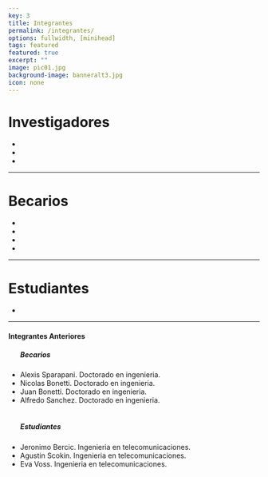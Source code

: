```yaml
---
key: 3
title: Integrantes
permalink: /integrantes/
options: fullwidth, [minihead]
tags: featured
featured: true
excerpt: ""
image: pic01.jpg
background-image: banneralt3.jpg
icon: none
---
```



<h1>Investigadores</h1>

<ul class="alt">

  <!-- Diego G. -->
  <li><lab-member image="diego.png" name="Diego Grosz" place="Investigador principal CONICET" email="grosz@ib.edu.ar"></lab-member></li>

  <!-- Santi H. -->
  <li><lab-member image="santi.png" name="Santiago Hernandez" place="Investigador adjunto CONICET" email="shernandez@ib.edu.ar"></lab-member></li>

  <!-- Julio B. -->
  <li><lab-member image="julio.png" name="Julio Benitez" place="Investigador CNEA" email="jcbenitez@ib.edu.ar"></lab-member></li>
</ul>

---

<h1>Becarios</h1>

<ul class="alt">

  <!-- German F. -->
  <li><lab-member image="german.png" name="German Fernandez" place="Becario doctoral CNEA" email="german.fernandez@ib.edu.ar"
  subject= "Doctorado en ingenieria. Director: Diego Grosz"></lab-member></li>

  <!-- Ceci J. -->
  <li><lab-member image="ceci.png" name="Cecilia Jandar" place="Becaria doctoral CNEA" email="cecilia.jandar@ib.edu.ar"
  subject= "Doctorado en ingenieria. Director: Eduardo Martinez, Codirector: Diego Grosz"></lab-member></li>

  <!-- Lucas G. -->
  <li><lab-member image="lucasg.png" name="Lucas Gutierrez" place="Becario doctoral CONICET" email="lucas.gutierrez@ib.edu.ar"
  subject= "Doctorado en física. Director: Santiago Hernandez"></lab-member></li>

  <!-- Lucas A. -->
  <li><lab-member image="lucasa.png" name="Lucas Arjona" place="Becario de maestria CNEA" email="lucas.arjona@ib.edu.ar"
  subject= "Maestria en ingenieria en telecomunicaciones. Director: Santiago Hernandez"></lab-member></li>
</ul>

---

<h1>Estudiantes</h1>

<ul class="alt">

  <!-- Fran A. -->
  <li><lab-member image="fran.png" name="Francisco Agretti" place="Instituto Balseiro" email=None subject="Proyecto integrador ingenieria en telecomunicaciones. Director: Santiago Hernandez"></lab-member></li>

</ul>

---

<h4>Integrantes Anteriores</h4>
<ul class="alt">
  <h5>Becarios</h5>
  <li>Alexis Sparapani. Doctorado en ingenieria.</li>
  <li>Nicolas Bonetti. Doctorado en ingenieria.</li>
  <li>Juan Bonetti. Doctorado en ingenieria.</li>
  <li>Alfredo Sanchez. Doctorado en ingenieria.</li>
  <br>
  <h5>Estudiantes</h5>
  <li>Jeronimo Bercic. Ingenieria en telecomunicaciones.</li>
  <li>Agustin Scokin. Ingenieria en telecomunicaciones.</li>
  <li>Eva Voss. Ingenieria en telecomunicaciones.</li>
</ul>
